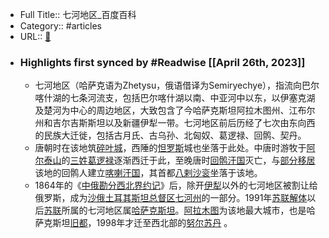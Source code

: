 - Full Title:: 七河地区_百度百科
- Category:: #articles
- URL:: [🔗](https://baike.baidu.com/item/%E4%B8%83%E6%B2%B3%E5%9C%B0%E5%8C%BA/8384772)
- ### Highlights first synced by #Readwise [[April 26th, 2023]]
    - 七河地区（哈萨克语为Zhetysu，俄语借译为Semiryechye），指流向巴尔喀什湖的七条河流支，包括巴尔喀什湖以南、中亚河中以东，以伊塞克湖及楚河为中心的周边地区，大致包含了今哈萨克斯坦阿拉木图州、江布尔州和吉尔吉斯斯坦以及新疆伊犁一带。七河地区前后历经了七次由东向西的民族大迁徙，包括古月氏、古乌孙、北匈奴、葛逻禄、回鹘、契丹。
    - 唐朝时在该地筑[碎叶城](/item/%E7%A2%8E%E5%8F%B6%E5%9F%8E/7819734?fromModule=lemma_inlink)，西陲的[怛罗斯](/item/%E6%80%9B%E7%BD%97%E6%96%AF/8578051?fromModule=lemma_inlink)城也坐落于此处。中唐时游牧于[阿尔泰山](/item/%E9%98%BF%E5%B0%94%E6%B3%B0%E5%B1%B1/578959?fromModule=lemma_inlink)的[三姓](/item/%E4%B8%89%E5%A7%93/1796777?fromModule=lemma_inlink)[葛逻禄](/item/%E8%91%9B%E9%80%BB%E7%A6%84/3706829?fromModule=lemma_inlink)逐渐西迁于此，至晚唐时[回鹘汗国](/item/%E5%9B%9E%E9%B9%98%E6%B1%97%E5%9B%BD/56225062?fromModule=lemma_inlink)灭亡，与[部分移居](/item/%E9%83%A8%E5%88%86%E7%A7%BB%E5%B1%85/22604690?fromModule=lemma_inlink)该地的回鹘人建立[喀喇汗国](/item/%E5%96%80%E5%96%87%E6%B1%97%E5%9B%BD/3948495?fromModule=lemma_inlink)，其首都[八剌沙衮](/item/%E5%85%AB%E5%89%8C%E6%B2%99%E8%A1%AE/1627773?fromModule=lemma_inlink)坐落于该地。
    - 1864年的《[中俄勘分西北界约记](/item/%E4%B8%AD%E4%BF%84%E5%8B%98%E5%88%86%E8%A5%BF%E5%8C%97%E7%95%8C%E7%BA%A6%E8%AE%B0/1377440?fromModule=lemma_inlink)》后，除开[伊犁](/item/%E4%BC%8A%E7%8A%81/696006?fromModule=lemma_inlink)以外的七河地区被割让给俄罗斯，成为[沙俄](/item/%E6%B2%99%E4%BF%84/7487898?fromModule=lemma_inlink)[土耳其斯坦总督区](/item/%E5%9C%9F%E8%80%B3%E5%85%B6%E6%96%AF%E5%9D%A6%E6%80%BB%E7%9D%A3%E5%8C%BA/6030279?fromModule=lemma_inlink)[七河州](/item/%E4%B8%83%E6%B2%B3%E5%B7%9E/6004069?fromModule=lemma_inlink)的一部分。1991年[苏联解体](/item/%E8%8B%8F%E8%81%94%E8%A7%A3%E4%BD%93/634053?fromModule=lemma_inlink)以后[苏联](/item/%E8%8B%8F%E8%81%94/199168?fromModule=lemma_inlink)所属的七河地区属[哈萨克斯坦](/item/%E5%93%88%E8%90%A8%E5%85%8B%E6%96%AF%E5%9D%A6/130158?fromModule=lemma_inlink)。[阿拉木图](/item/%E9%98%BF%E6%8B%89%E6%9C%A8%E5%9B%BE/363204?fromModule=lemma_inlink)为该地最大城市，也是哈萨克斯坦[旧都](/item/%E6%97%A7%E9%83%BD/55058957?fromModule=lemma_inlink)，1998年才迁至西北部的[努尔苏丹](/item/%E5%8A%AA%E5%B0%94%E8%8B%8F%E4%B8%B9/23362870?fromModule=lemma_inlink) 。
